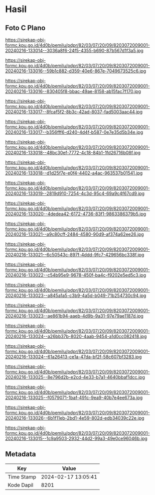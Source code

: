 # Hasil

## Foto C Plano

https://sirekap-obj-formc.kpu.go.id/4d0b/pemilu/pdpr/82/03/07/20/09/8203072009001-20240216-133014--3036a8f6-24f5-4355-b690-87b567d1f3a5.jpg

https://sirekap-obj-formc.kpu.go.id/4d0b/pemilu/pdpr/82/03/07/20/09/8203072009001-20240216-133016--59b1c882-d359-40e6-867e-7049673525c6.jpg

https://sirekap-obj-formc.kpu.go.id/4d0b/pemilu/pdpr/82/03/07/20/09/8203072009001-20240216-133016--830405f8-bbac-49ae-8158-ab15fac7f170.jpg

https://sirekap-obj-formc.kpu.go.id/4d0b/pemilu/pdpr/82/03/07/20/09/8203072009001-20240216-133017--8fcaf5f2-8b3c-42ad-8037-fad5003aac44.jpg

https://sirekap-obj-formc.kpu.go.id/4d0b/pemilu/pdpr/82/03/07/20/09/8203072009001-20240216-133017--b356fff6-d240-4d4f-b587-0e7e35d5b34e.jpg

https://sirekap-obj-formc.kpu.go.id/4d0b/pemilu/pdpr/82/03/07/20/09/8203072009001-20240216-133018--48bc30ef-7772-4c18-84b1-1fd26716b08f.jpg

https://sirekap-obj-formc.kpu.go.id/4d0b/pemilu/pdpr/82/03/07/20/09/8203072009001-20240216-133018--d1d25f7e-e0f4-4402-a4ac-963537b01541.jpg

https://sirekap-obj-formc.kpu.go.id/4d0b/pemilu/pdpr/82/03/07/20/09/8203072009001-20240216-133019--2819d910-7254-4c3d-95c4-69a9c4f67cd9.jpg

https://sirekap-obj-formc.kpu.go.id/4d0b/pemilu/pdpr/82/03/07/20/09/8203072009001-20240216-133020--4dedea42-6172-4736-83f1-9863386379b5.jpg

https://sirekap-obj-formc.kpu.go.id/4d0b/pemilu/pdpr/82/03/07/20/09/8203072009001-20240216-133021--a9c80cff-2484-4580-90d9-af374a62ee26.jpg

https://sirekap-obj-formc.kpu.go.id/4d0b/pemilu/pdpr/82/03/07/20/09/8203072009001-20240216-133021--6c50543c-897f-4ddd-9fc7-429656bc338f.jpg

https://sirekap-obj-formc.kpu.go.id/4d0b/pemilu/pdpr/82/03/07/20/09/8203072009001-20240216-133022--c54b95e9-9678-450f-ba4c-f9202e5ed5c3.jpg

https://sirekap-obj-formc.kpu.go.id/4d0b/pemilu/pdpr/82/03/07/20/09/8203072009001-20240216-133023--a845a1a5-c3b9-4a5d-b049-71b254730c94.jpg

https://sirekap-obj-formc.kpu.go.id/4d0b/pemilu/pdpr/82/03/07/20/09/8203072009001-20240216-133023--ae861b94-aaeb-4d9b-9a31-97e79ae1187d.jpg

https://sirekap-obj-formc.kpu.go.id/4d0b/pemilu/pdpr/82/03/07/20/09/8203072009001-20240216-133024--a26bb37b-8020-4aab-9454-a1d0cc082418.jpg

https://sirekap-obj-formc.kpu.go.id/4d0b/pemilu/pdpr/82/03/07/20/09/8203072009001-20240216-133024--61a26413-ce1a-47da-bf2f-58c607bf3283.jpg

https://sirekap-obj-formc.kpu.go.id/4d0b/pemilu/pdpr/82/03/07/20/09/8203072009001-20240216-133025--8e796d2b-e2cd-4e33-b7a1-4640bbaf1dcc.jpg

https://sirekap-obj-formc.kpu.go.id/4d0b/pemilu/pdpr/82/03/07/20/09/8203072009001-20240216-133025--f0579071-1baf-491c-9ea9-40b7e4ee673a.jpg

https://sirekap-obj-formc.kpu.go.id/4d0b/pemilu/pdpr/82/03/07/20/09/8203072009001-20240216-133026--6b1f11eb-2bd1-4e59-802d-edb34039c22e.jpg

https://sirekap-obj-formc.kpu.go.id/4d0b/pemilu/pdpr/82/03/07/20/09/8203072009001-20240216-133015--1c9a9503-2932-44d2-99a3-49e0ce96046b.jpg


## Metadata

| Key        | Value               |
| ---------- | ------------------- |
| Time Stamp | 2024-02-17 13:05:41 |
| Kode Dapil | 8201                |



